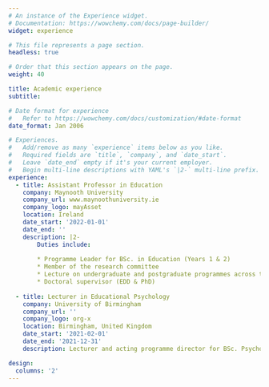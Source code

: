```yaml
---
# An instance of the Experience widget.
# Documentation: https://wowchemy.com/docs/page-builder/
widget: experience

# This file represents a page section.
headless: true

# Order that this section appears on the page.
weight: 40

title: Academic experience
subtitle:

# Date format for experience
#   Refer to https://wowchemy.com/docs/customization/#date-format
date_format: Jan 2006

# Experiences.
#   Add/remove as many `experience` items below as you like.
#   Required fields are `title`, `company`, and `date_start`.
#   Leave `date_end` empty if it's your current employer.
#   Begin multi-line descriptions with YAML's `|2-` multi-line prefix.
experience:
  - title: Assistant Professor in Education
    company: Maynooth University
    company_url: www.maynoothuniversity.ie
    company_logo: mayAsset
    location: Ireland
    date_start: '2022-01-01'
    date_end: ''
    description: |2-
        Duties include:
        
        * Programme Leader for BSc. in Education (Years 1 & 2)
        * Member of the research committee
        * Lecture on undergraduate and postgraduate programmes across the Department of Education
        * Doctoral supervisor (EDD & PhD)
        
  - title: Lecturer in Educational Psychology
    company: University of Birmingham
    company_url: ''
    company_logo: org-x
    location: Birmingham, United Kingdom
    date_start: '2021-02-01'
    date_end: '2021-12-31'
    description: Lecturer and acting programme director for BSc. Psychology of Education

design:
  columns: '2'
---
```

